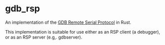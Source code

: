 # gdb_rsp

An implementation of the [GDB Remote Serial
Protocol](https://sourceware.org/gdb/onlinedocs/gdb/Remote-Protocol.html)
in Rust.

This implementation is suitable for use either as an RSP client (a
debugger), or as an RSP server (e.g,. gdbserver).
